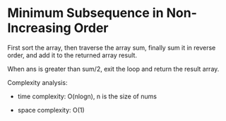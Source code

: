 # Minimum Subsequence in Non-Increasing Order

First sort the array, then traverse the array sum, finally sum it in reverse order, and add it to the returned array result. 

When ans is greater than sum/2, exit the loop and return the result array.


Complexity analysis:
- time complexity: O(nlogn), n is  the size of nums

- space complexity: O(1)
